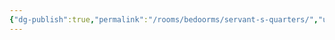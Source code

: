 ```yaml
---
{"dg-publish":true,"permalink":"/rooms/bedoorms/servant-s-quarters/","updated":"2025-04-12T16:06:18.560+01:00"}
---
```


